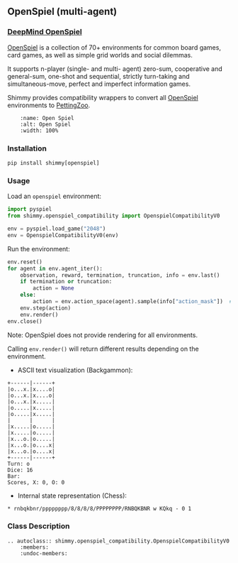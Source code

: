 ## OpenSpiel (multi-agent)


### [DeepMind OpenSpiel](https://github.com/deepmind/open_spiel)

[OpenSpiel](https://github.com/deepmind/open_spiel) is a collection of 70+ environments for common board games, card games, as well as simple grid worlds and social dilemmas.

It supports n-player (single- and multi- agent) zero-sum, cooperative and general-sum, one-shot and sequential, strictly turn-taking and simultaneous-move, perfect and imperfect information games.

Shimmy provides compatibility wrappers to convert all [OpenSpiel](https://github.com/deepmind/open_spiel) environments to [PettingZoo](https://pettingzoo.farama.org/).


```{figure} /_static/img/openspiel.png
    :name: Open Spiel
    :alt: Open Spiel
    :width: 100%

```

### Installation
```
pip install shimmy[openspiel]
```

### Usage

Load an `openspiel` environment:
```python
import pyspiel
from shimmy.openspiel_compatibility import OpenspielCompatibilityV0

env = pyspiel.load_game("2048")
env = OpenspielCompatibilityV0(env)
```

Run the environment:
```python
env.reset()
for agent in env.agent_iter():
    observation, reward, termination, truncation, info = env.last()
    if termination or truncation:
        action = None
    else:
        action = env.action_space(agent).sample(info["action_mask"])  # this is where you would insert your policy
    env.step(action)
    env.render()
env.close()
```

Note: OpenSpiel does not provide rendering for all environments. 

Calling `env.render()` will return different results depending on the environment. 

* ASCII text visualization (Backgammon):

```
+------|------+
|o...x.|x....o|
|o...x.|x....o|
|o...x.|x.....|
|o.....|x.....|
|o.....|x.....|
|      |      |
|x.....|o.....|
|x.....|o.....|
|x...o.|o.....|
|x...o.|o....x|
|x...o.|o....x|
+------|------+
Turn: o
Dice: 16
Bar:
Scores, X: 0, O: 0
```

* Internal state representation (Chess):
```
* rnbqkbnr/pppppppp/8/8/8/8/PPPPPPPP/RNBQKBNR w KQkq - 0 1
```

### Class Description
```{eval-rst}
.. autoclass:: shimmy.openspiel_compatibility.OpenspielCompatibilityV0
    :members:
    :undoc-members:
```
